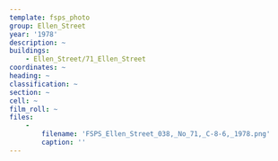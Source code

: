 ```yaml
---
template: fsps_photo
group: Ellen_Street
year: '1978'
description: ~
buildings:
    - Ellen_Street/71_Ellen_Street
coordinates: ~
heading: ~
classification: ~
section: ~
cell: ~
film_roll: ~
files:
    -
        filename: 'FSPS_Ellen_Street_038,_No_71,_C-8-6,_1978.png'
        caption: ''
---
```

